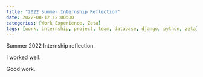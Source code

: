 ```yaml
---
title: "2022 Summer Internship Reflection"
date: 2022-08-12 12:00:00
categories: [Work Experience, Zeta]
tags: [work, internship, project, team, database, django, python, zeta]
---
```


Summer 2022 Internship reflection.

I worked well.

Good work.
